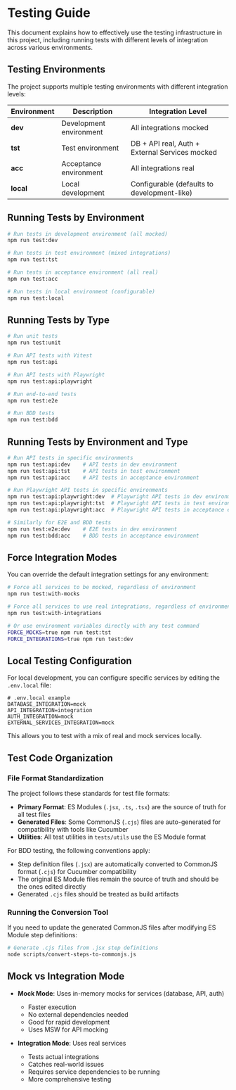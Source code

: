 # Testing Guide

This document explains how to effectively use the testing infrastructure in this project, including running tests with different levels of integration across various environments.

## Testing Environments

The project supports multiple testing environments with different integration levels:

| Environment | Description | Integration Level |
|-------------|-------------|-------------------|
| **dev** | Development environment | All integrations mocked |
| **tst** | Test environment | DB + API real, Auth + External Services mocked |
| **acc** | Acceptance environment | All integrations real |
| **local** | Local development | Configurable (defaults to development-like) |

## Running Tests by Environment

```bash
# Run tests in development environment (all mocked)
npm run test:dev

# Run tests in test environment (mixed integrations)
npm run test:tst

# Run tests in acceptance environment (all real)
npm run test:acc

# Run tests in local environment (configurable)
npm run test:local
```

## Running Tests by Type

```bash
# Run unit tests
npm run test:unit

# Run API tests with Vitest
npm run test:api

# Run API tests with Playwright
npm run test:api:playwright

# Run end-to-end tests
npm run test:e2e

# Run BDD tests
npm run test:bdd
```

## Running Tests by Environment and Type

```bash
# Run API tests in specific environments
npm run test:api:dev    # API tests in dev environment
npm run test:api:tst    # API tests in test environment
npm run test:api:acc    # API tests in acceptance environment

# Run Playwright API tests in specific environments
npm run test:api:playwright:dev  # Playwright API tests in dev environment
npm run test:api:playwright:tst  # Playwright API tests in test environment
npm run test:api:playwright:acc  # Playwright API tests in acceptance environment

# Similarly for E2E and BDD tests
npm run test:e2e:dev    # E2E tests in dev environment
npm run test:bdd:acc    # BDD tests in acceptance environment
```

## Force Integration Modes

You can override the default integration settings for any environment:

```bash
# Force all services to be mocked, regardless of environment
npm run test:with-mocks

# Force all services to use real integrations, regardless of environment
npm run test:with-integrations

# Or use environment variables directly with any test command
FORCE_MOCKS=true npm run test:tst
FORCE_INTEGRATIONS=true npm run test:dev
```

## Local Testing Configuration

For local development, you can configure specific services by editing the `.env.local` file:

```
# .env.local example
DATABASE_INTEGRATION=mock
API_INTEGRATION=integration
AUTH_INTEGRATION=mock
EXTERNAL_SERVICES_INTEGRATION=mock
```

This allows you to test with a mix of real and mock services locally.

## Test Code Organization

### File Format Standardization

The project follows these standards for test file formats:

- **Primary Format**: ES Modules (`.jsx`, `.ts`, `.tsx`) are the source of truth for all test files
- **Generated Files**: Some CommonJS (`.cjs`) files are auto-generated for compatibility with tools like Cucumber
- **Utilities**: All test utilities in `tests/utils` use the ES Module format

For BDD testing, the following conventions apply:
- Step definition files (`.jsx`) are automatically converted to CommonJS format (`.cjs`) for Cucumber compatibility
- The original ES Module files remain the source of truth and should be the ones edited directly
- Generated `.cjs` files should be treated as build artifacts

### Running the Conversion Tool

If you need to update the generated CommonJS files after modifying ES Module step definitions:

```bash
# Generate .cjs files from .jsx step definitions
node scripts/convert-steps-to-commonjs.js
```

## Mock vs Integration Mode

- **Mock Mode**: Uses in-memory mocks for services (database, API, auth)
  - Faster execution
  - No external dependencies needed
  - Good for rapid development
  - Uses MSW for API mocking
  
- **Integration Mode**: Uses real services
  - Tests actual integrations
  - Catches real-world issues
  - Requires service dependencies to be running
  - More comprehensive testing